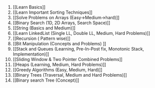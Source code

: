 
1. [[Learn Basics]]
2. [[Learn Important Sorting Techniques]]
3. [[Solve Problems on Arrays (Easy->Medium->hard)]]
4. [[Binary Search (1D, 2D Arrays, Search Space)]]
5. [[String (Basics and Medium)]]
6. [[Learn LinkedList (Single LL, Double LL, Medium, Hard Problems)]]
7. [[Recursion ( Pattern wise)]]
8. [[Bit Manipulation (Concepts and Problems) ]]
9. [[Stack and Queues (Learning, Pre-In-Post fix, Monotonic Stack, Implementation)]]
10. [[Sliding Window & Two Pointer Combined Problems]]
11. [[Heaps (Learning, Medium, Hard Problems)]]
12. [[Greedy Algorithms (Easy, Medium, Hard)]]
13. [[Binary Trees (Traversal, Medium and Hard Problems)]]
14. [[Binary search Tree (Concept)]]
